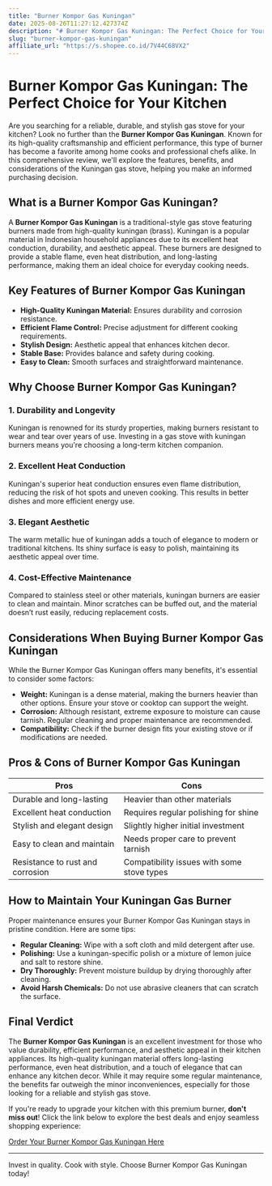 ```yaml
---
title: "Burner Kompor Gas Kuningan"
date: 2025-08-26T11:27:12.427374Z
description: "# Burner Kompor Gas Kuningan: The Perfect Choice for Your Kitchen..."
slug: "burner-kompor-gas-kuningan"
affiliate_url: "https://s.shopee.co.id/7V44C68VX2"
---
```

# Burner Kompor Gas Kuningan: The Perfect Choice for Your Kitchen

Are you searching for a reliable, durable, and stylish gas stove for your kitchen? Look no further than the **Burner Kompor Gas Kuningan**. Known for its high-quality craftsmanship and efficient performance, this type of burner has become a favorite among home cooks and professional chefs alike. In this comprehensive review, we'll explore the features, benefits, and considerations of the Kuningan gas stove, helping you make an informed purchasing decision.

## What is a Burner Kompor Gas Kuningan?

A **Burner Kompor Gas Kuningan** is a traditional-style gas stove featuring burners made from high-quality kuningan (brass). Kuningan is a popular material in Indonesian household appliances due to its excellent heat conduction, durability, and aesthetic appeal. These burners are designed to provide a stable flame, even heat distribution, and long-lasting performance, making them an ideal choice for everyday cooking needs.

## Key Features of Burner Kompor Gas Kuningan

- **High-Quality Kuningan Material:** Ensures durability and corrosion resistance.
- **Efficient Flame Control:** Precise adjustment for different cooking requirements.
- **Stylish Design:** Aesthetic appeal that enhances kitchen decor.
- **Stable Base:** Provides balance and safety during cooking.
- **Easy to Clean:** Smooth surfaces and straightforward maintenance.

## Why Choose Burner Kompor Gas Kuningan?

### 1. Durability and Longevity

Kuningan is renowned for its sturdy properties, making burners resistant to wear and tear over years of use. Investing in a gas stove with kuningan burners means you're choosing a long-term kitchen companion.

### 2. Excellent Heat Conduction

Kuningan's superior heat conduction ensures even flame distribution, reducing the risk of hot spots and uneven cooking. This results in better dishes and more efficient energy use.

### 3. Elegant Aesthetic

The warm metallic hue of kuningan adds a touch of elegance to modern or traditional kitchens. Its shiny surface is easy to polish, maintaining its aesthetic appeal over time.

### 4. Cost-Effective Maintenance

Compared to stainless steel or other materials, kuningan burners are easier to clean and maintain. Minor scratches can be buffed out, and the material doesn’t rust easily, reducing replacement costs.

## Considerations When Buying Burner Kompor Gas Kuningan

While the Burner Kompor Gas Kuningan offers many benefits, it's essential to consider some factors:

- **Weight:** Kuningan is a dense material, making the burners heavier than other options. Ensure your stove or cooktop can support the weight.
- **Corrosion:** Although resistant, extreme exposure to moisture can cause tarnish. Regular cleaning and proper maintenance are recommended.
- **Compatibility:** Check if the burner design fits your existing stove or if modifications are needed.

## Pros & Cons of Burner Kompor Gas Kuningan

| **Pros**                               | **Cons**                                      |
|----------------------------------------|-----------------------------------------------|
| Durable and long-lasting             | Heavier than other materials                 |
| Excellent heat conduction            | Requires regular polishing for shine       |
| Stylish and elegant design          | Slightly higher initial investment         |
| Easy to clean and maintain           | Needs proper care to prevent tarnish      |
| Resistance to rust and corrosion     | Compatibility issues with some stove types |

## How to Maintain Your Kuningan Gas Burner

Proper maintenance ensures your Burner Kompor Gas Kuningan stays in pristine condition. Here are some tips:

- **Regular Cleaning:** Wipe with a soft cloth and mild detergent after use.
- **Polishing:** Use a kuningan-specific polish or a mixture of lemon juice and salt to restore shine.
- **Dry Thoroughly:** Prevent moisture buildup by drying thoroughly after cleaning.
- **Avoid Harsh Chemicals:** Do not use abrasive cleaners that can scratch the surface.

## Final Verdict

The **Burner Kompor Gas Kuningan** is an excellent investment for those who value durability, efficient performance, and aesthetic appeal in their kitchen appliances. Its high-quality kuningan material offers long-lasting performance, even heat distribution, and a touch of elegance that can enhance any kitchen decor. While it may require some regular maintenance, the benefits far outweigh the minor inconveniences, especially for those looking for a reliable and stylish gas stove.

If you're ready to upgrade your kitchen with this premium burner, **don't miss out**! Click the link below to explore the best deals and enjoy seamless shopping experience:

[Order Your Burner Kompor Gas Kuningan Here](https://s.shopee.co.id/7V44C68VX2)

---

Invest in quality. Cook with style. Choose Burner Kompor Gas Kuningan today!
